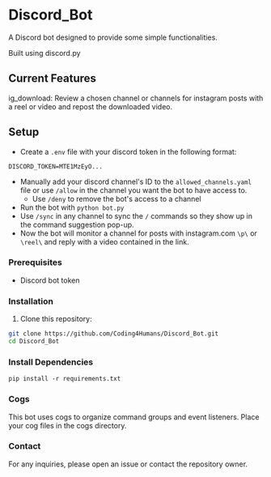 # Discord_Bot
A Discord bot designed to provide some simple functionalities. 

Built using discord.py

## Current Features
ig_download: Review a chosen channel or channels for instagram posts with a reel or video and repost the downloaded video.

## Setup
- Create a `.env` file with your discord token in the following format:
```
DISCORD_TOKEN=MTE1MzEyO...
```
- Manually add your discord channel's ID to the `allowed_channels.yaml` file or use `/allow` in the channel you want the bot to have access to. 
    - Use `/deny` to remove the bot's access to a channel
- Run the bot with `python bot.py`
- Use `/sync` in any channel to sync the `/` commands so they show up in the command suggestion pop-up.
- Now the bot will monitor a channel for posts with instagram.com `\p\` or `\reel\` and reply with a video contained in the link.

### Prerequisites
- Discord bot token

### Installation
1. Clone this repository:
```bash
git clone https://github.com/Coding4Humans/Discord_Bot.git
cd Discord_Bot
```

### Install  Dependencies
```
pip install -r requirements.txt
```
### Cogs
This bot uses cogs to organize command groups and event listeners. Place your cog files in the cogs directory.

### Contact
For any inquiries, please open an issue or contact the repository owner.

